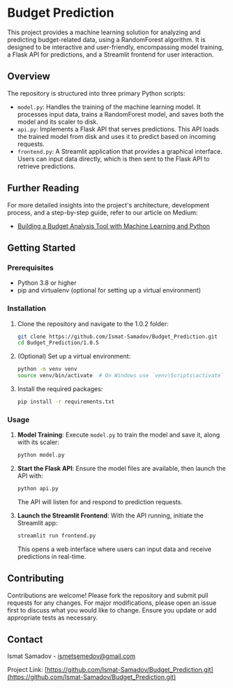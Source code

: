 # Budget Prediction

This project provides a machine learning solution for analyzing and predicting budget-related data, using a RandomForest algorithm. It is designed to be interactive and user-friendly, encompassing model training, a Flask API for predictions, and a Streamlit frontend for user interaction.

## Overview

The repository is structured into three primary Python scripts:

- `model.py`: Handles the training of the machine learning model. It processes input data, trains a RandomForest model, and saves both the model and its scaler to disk.
- `api.py`: Implements a Flask API that serves predictions. This API loads the trained model from disk and uses it to predict based on incoming requests.
- `frontend.py`: A Streamlit application that provides a graphical interface. Users can input data directly, which is then sent to the Flask API to retrieve predictions.

## Further Reading

For more detailed insights into the project's architecture, development process, and a step-by-step guide, refer to our article on Medium:
- [Building a Budget Analysis Tool with Machine Learning and Python](https://ismatsamadov.medium.com/building-a-budget-analysis-tool-with-machine-learning-and-python-77954b2ec7a9)

## Getting Started

### Prerequisites

- Python 3.8 or higher
- pip and virtualenv (optional for setting up a virtual environment)

### Installation

1. Clone the repository and navigate to the 1.0.2 folder:
   ```bash
   git clone https://github.com/Ismat-Samadov/Budget_Prediction.git
   cd Budget_Prediction/1.0.5
   ```

2. (Optional) Set up a virtual environment:
   ```bash
   python -m venv venv
   source venv/bin/activate  # On Windows use `venv\Scripts\activate`
   ```

3. Install the required packages:
   ```bash
   pip install -r requirements.txt
   ```

### Usage

1. **Model Training**:
   Execute `model.py` to train the model and save it, along with its scaler:
   ```bash
   python model.py
   ```

2. **Start the Flask API**:
   Ensure the model files are available, then launch the API with:
   ```bash
   python api.py
   ```
   The API will listen for and respond to prediction requests.

3. **Launch the Streamlit Frontend**:
   With the API running, initiate the Streamlit app:
   ```bash
   streamlit run frontend.py
   ```
   This opens a web interface where users can input data and receive predictions in real-time.

## Contributing

Contributions are welcome! Please fork the repository and submit pull requests for any changes. For major modifications, please open an issue first to discuss what you would like to change. Ensure you update or add appropriate tests as necessary.

## Contact

Ismat Samadov - [ismetsemedov@gmail.com](mailto:ismetsemedov@gmail.com)

Project Link: [https://github.com/Ismat-Samadov/Budget_Prediction.git](https://github.com/Ismat-Samadov/Budget_Prediction.git)
